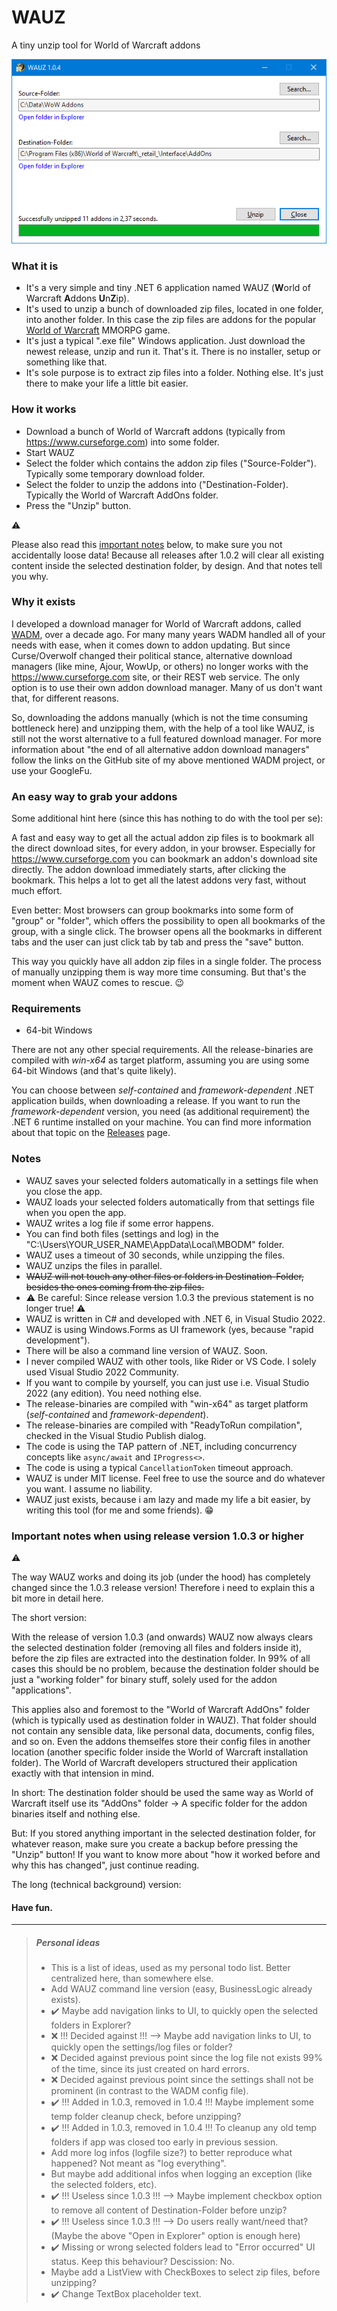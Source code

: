 # WAUZ
A tiny unzip tool for World of Warcraft addons

![WAUZ](screenshot.png)

### What it is

- It's a very simple and tiny .NET 6 application named WAUZ (**W**orld of Warcraft **A**ddons **U**n**Z**ip).
- It's used to unzip a bunch of downloaded zip files, located in one folder, into another folder. In this case the zip files are addons for the popular [World of Warcraft](https://worldofwarcraft.com) MMORPG game.
- It's just a typical ".exe file" Windows application. Just download the newest release, unzip and run it. That's it. There is no installer, setup or something like that.
- It's sole purpose is to extract zip files into a folder. Nothing else. It's just there to make your life a little bit easier. 

### How it works

- Download a bunch of World of Warcraft addons (typically from https://www.curseforge.com) into some folder.
- Start WAUZ
- Select the folder which contains the addon zip files ("Source-Folder"). Typically some temporary download folder.
- Select the folder to unzip the addons into ("Destination-Folder). Typically the World of Warcraft AddOns folder.
- Press the "Unzip" button.

:warning:

Please also read this [important notes](#important-notes-when-using-release-version-103-or-higher) below, to make sure you not accidentally loose data! Because all releases after 1.0.2 will clear all existing content inside the selected destination folder, by design. And that notes tell you why.

### Why it exists
I developed a download manager for World of Warcraft addons, called [WADM](https://github.com/mbodm/wadm), over a decade ago. For many many years WADM handled all of your needs with ease, when it comes down to addon updating. But since Curse/Overwolf changed their political stance, alternative download managers (like mine, Ajour, WowUp, or others) no longer works with the https://www.curseforge.com site, or their REST web service. The only option is to use their own addon download manager. Many of us don't want that, for different reasons.

So, downloading the addons manually (which is not the time consuming bottleneck here) and unzipping them, with the help of a tool like WAUZ, is still not the worst alternative to a full featured download manager. For more information about "the end of all alternative addon download managers" follow the links on the GitHub site of my above mentioned WADM project, or use your GoogleFu.

### An easy way to grab your addons

Some additional hint here (since this has nothing to do with the tool per se):

A fast and easy way to get all the actual addon zip files is to bookmark all the direct download sites, for every addon, in your browser. Especially for https://www.curseforge.com you can bookmark an addon's download site directly. The addon download immediately starts, after clicking the bookmark. This helps a lot to get all the latest addons very fast, without much effort.

Even better: Most browsers can group bookmarks into some form of "group" or "folder", which offers the possibility to open all bookmarks of the group, with a single click. The browser opens all the bookmarks in different tabs and the user can just click tab by tab and press the "save" button.

This way you quickly have all addon zip files in a single folder. The process of manually unzipping them is way more time consuming. But that's the moment when WAUZ comes to rescue. :wink:

### Requirements

- 64-bit Windows

There are not any other special requirements. All the release-binaries are compiled with _win-x64_ as target platform, assuming you are using some 64-bit Windows (and that's quite likely).

You can choose between _self-contained_ and _framework-dependent_ .NET application builds, when downloading a release. If you want to run the _framework-dependent_ version, you need (as additional requirement) the .NET 6 runtime installed on your machine. You can find more information about that topic on the [Releases](https://github.com/mbodm/wauz/releases) page.

### Notes
- WAUZ saves your selected folders automatically in a settings file when you close the app.
- WAUZ loads your selected folders automatically from that settings file when you open the app.
- WAUZ writes a log file if some error happens.
- You can find both files (settings and log) in the "C:\Users\YOUR_USER_NAME\AppData\Local\MBODM" folder.
- WAUZ uses a timeout of 30 seconds, while unzipping the files.
- WAUZ unzips the files in parallel.
- ~~WAUZ will not touch any other files or folders in Destination-Folder, besides the ones coming from the zip files.~~
- :warning: Be careful: Since release version 1.0.3 the previous statement is no longer true! :warning:
- WAUZ is written in C# and developed with .NET 6, in Visual Studio 2022.
- WAUZ is using Windows.Forms as UI framework (yes, because "rapid development").
- There will be also a command line version of WAUZ. Soon.
- I never compiled WAUZ with other tools, like Rider or VS Code. I solely used Visual Studio 2022 Community.
- If you want to compile by yourself, you can just use i.e. Visual Studio 2022 (any edition). You need nothing else.
- The release-binaries are compiled with "win-x64" as target platform (_self-contained_ and _framework-dependent_).
- The release-binaries are compiled with "ReadyToRun compilation", checked in the Visual Studio Publish dialog.
- The code is using the TAP pattern of .NET, including concurrency concepts like `async/await` and `IProgress<>`.
- The code is using a typical `CancellationToken` timeout approach.
- WAUZ is under MIT license. Feel free to use the source and do whatever you want. I assume no liability.
- WAUZ just exists, because i am lazy and made my life a bit easier, by writing this tool (for me and some friends). :grin:

### Important notes when using release version 1.0.3 or higher

:warning:

The way WAUZ works and doing its job (under the hood) has completely changed since the 1.0.3 release version! Therefore i need to explain this a bit more in detail here.

The short version:

With the release of version 1.0.3 (and onwards) WAUZ now always clears the selected destination folder (removing all files and folders inside it), before the zip files are extracted into the destination folder. In 99% of all cases this should be no problem, because the destination folder should be just a "working folder" for binary stuff, solely used for the addon "applications".

This applies also and foremost to the "World of Warcraft AddOns" folder (which is typically used as destination folder in WAUZ). That folder should not contain any sensible data, like personal data, documents, config files, and so on. Even the addons themselfes store their config files in another location (another specific folder inside the World of Warcraft installation folder). The World of Warcraft developers structured their application exactly with that intension in mind.

In short: The destination folder should be used the same way as World of Warcraft itself use its "AddOns" folder -> A specific folder for the addon binaries itself and nothing else.

But: If you stored anything important in the selected destination folder, for whatever reason, make sure you create a backup before pressing the "Unzip" button! If you want to know more about "how it worked before and why this has changed", just continue reading.

The long (technical background) version:

<!--

How it worked before version 1.0.3 was released?

In the past WAUZ first unzipped an addon zip file into a temp folder (a folder with some random generated name, under the user´s temp folder, in "C:\Users\XXX\AppData\Local\Temp"), specific to that addon unzip file. Then WAUZ inspected the name of every file and folder (let´s call it "source" here) inside that temp folder and checked if the destination folder also contains a file or folder with that name (let´s call it "target" here). If existing, WAUZ deleted specifically that "target" inside the destination folder (this is the important part here). And then WAUZ moved the "source" to the destination folder. WAUZ repeated exactly this approach for every single addon zip file. The result of this was: _"WAUZ will not touch any other files or folders in Destination-Folder, besides the ones coming from the zip file."_, as mentioned in the [notes](#Notes) above

Why this has changed?

While the above approach has the big benefit of _"not touching any other files or folders in the selected destination folder, besides the ones coming from the zip file"_, when you look at it from a data security point of view, this also has a downside: Some addons (and their content, the files/folders) change over time. And since the only files/folders that are deleted in the destination folder, are the files/folders (filenames/foldernames) that are also included in an actual addon zip file, the leftover data junk and clutter (of older addon files/folders) gets more and bigger over time. This means: Exactly the same thing that helps with "not deleting any additional data" is also the reason for "leftover data junk and clutter". Since there is no way to get "the best of both worlds" i had to decide for one or the other. And since the typical addons destination folder is just some "binaries" folder and typically not contains any data to backup, i decided to stick with the "clear destination folder completely, before unzipping the addons into it" approach.

More technical background and thoughts

There are a few ways, the unzip process can be handled, in general. Let´s quickly have a look at them:

- Approach 1:
Remove all content inside the destination folder (the old/existing addon files and folders) first, before even start the unzip process. Then unzip all addons directly into the destination folder. This is the approach release version 1.0.3 uses now.
- Approach 2:
Unzip all addons in separate temp folders. When no error occurred, while unzipping, just replace every file/folder in the destination folder with the ones from the temp folder. This is the approach release version 1.0.0-1.0.2 used.
- Approach 3:
Unzip all addons first, into a single temp folder. Then remove all files/folders in the destination folder and move all files/folders from temp folder to destination folder.
-->

#### Have fun.

---

> ##### Personal ideas
> - This is a list of ideas, used as my personal todo list. Better centralized here, than somewhere else.
> - Add WAUZ command line version (easy, BusinessLogic already exists).
> - :heavy_check_mark: Maybe add navigation links to UI, to quickly open the selected folders in Explorer?
> - :x: !!! Decided against !!! --> Maybe add navigation links to UI, to quickly open the settings/log files or folder?
> - :x: Decided against previous point since the log file not exists 99% of the time, since its just created on hard errors.
> - :x: Decided against previous point since the settings shall not be prominent (in contrast to the WADM config file).
> - :heavy_check_mark: !!! Added in 1.0.3, removed in 1.0.4 !!! Maybe implement some temp folder cleanup check, before unzipping?
> - :heavy_check_mark: !!! Added in 1.0.3, removed in 1.0.4 !!! To cleanup any old temp folders if app was closed too early in previous session.
> - Add more log infos (logfile size?) to better reproduce what happened? Not meant as "log everything".
> - But maybe add additional infos when logging an exception (like the selected folders, etc).
> - :heavy_check_mark: !!! Useless since 1.0.3 !!! --> Maybe implement checkbox option to remove all content of Destination-Folder before unzip?
> - :heavy_check_mark: !!! Useless since 1.0.3 !!! --> Do users really want/need that? (Maybe the above "Open in Explorer" option is enough here)
> - :heavy_check_mark: Missing or wrong selected folders lead to "Error occurred" UI status. Keep this behaviour? Descission: No.
> - Maybe add a ListView with CheckBoxes to select zip files, before unzipping?
> - :heavy_check_mark: Change TextBox placeholder text.
